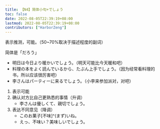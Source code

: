 ```yaml
---
title: 【N4】简体小句+でしょう
toc: false
date: 2022-08-05T22:39:19+08:00
lastmod: 2022-08-05T22:39:19+08:00
contributors: ["HarborZeng"]
---
```


表示推测，可能。（50~70%取决于描述程度的副词）

简体是「だろう」

- 明日は今日より暖かいでしょう。（明天可能比今天暖和吧）
- 料理の本をよく読んでいるから、たぶん上手でしょう。（因为经常看料理的书，所以应该很厉害吧）
- 李さんはパーティーに来るでしょう。（小李来参加派对，对吧）

 1. 表示可能
 2. 确认对方比自己更熟悉的事情（升调）
    - 李さんは優しくて、親切でしょう。
 3. 表达不同意见（降调）
    - このお菓子[不味]^(まず)いね。
    - えっ、不味い？美味しいでしょう。

